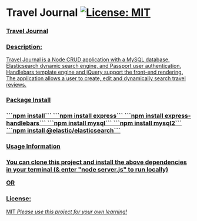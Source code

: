 # Travel Journal [![License: MIT](https://img.shields.io/badge/License-MIT-yellow.svg)](https://opensource.org/licenses/MIT)

<h3><u>Travel Journal<u></h3>

<h3>Description:</h3>
   
   Travel Journal is a Node CRUD application with a MySQL database, Elasticsearch dynamic search engine, and Passport user authentication. Handlebars template engine and jQuery support the front-end rendering. The application allows a user to create, edit and dynamically search travel reviews.
   


<h3>Package Install<h3>
```npm install```
```npm install express```
```npm install express-handlebars```
```npm install mysql```
```npm install mysql2```
```npm install @elastic/elasticsearch```

<h3>Usage Information<h3>

You can clone this project and install the above dependencies in your terminal (& enter "node server.js" to run locally)

OR


<h3>License:</h3> MIT   <i>Please use this project for your own learning!</i> 
